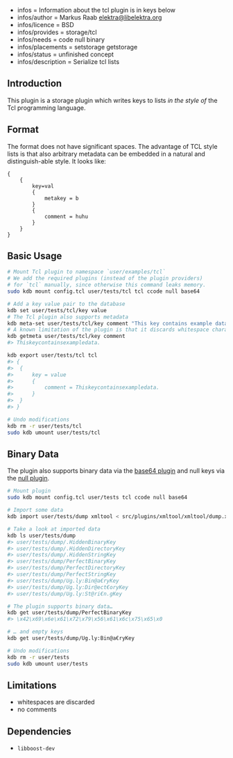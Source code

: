 - infos = Information about the tcl plugin is in keys below
- infos/author = Markus Raab <elektra@libelektra.org>
- infos/licence = BSD
- infos/provides = storage/tcl
- infos/needs = code null binary
- infos/placements = setstorage getstorage
- infos/status = unfinished concept
- infos/description = Serialize tcl lists

## Introduction

This plugin is a storage plugin which writes keys to lists _in the style of_
the Tcl programming language.

## Format

The format does not have significant spaces. The advantage of TCL style
lists is that also arbitrary metadata can be embedded in a natural and
distinguish-able style. It looks like:

```
{
    {
        key=val
        {
            metakey = b
        }
        {
            comment = huhu
        }
    }
}
```

## Basic Usage

```sh
# Mount Tcl plugin to namespace `user/examples/tcl`
# We add the required plugins (instead of the plugin providers)
# for `tcl` manually, since otherwise this command leaks memory.
sudo kdb mount config.tcl user/tests/tcl tcl ccode null base64

# Add a key value pair to the database
kdb set user/tests/tcl/key value
# The Tcl plugin also supports metadata
kdb meta-set user/tests/tcl/key comment "This key contains example data."
# A known limitation of the plugin is that it discards whitespace characters
kdb getmeta user/tests/tcl/key comment
#> Thiskeycontainsexampledata.

kdb export user/tests/tcl tcl
#> {
#> 	{
#> 		key = value
#> 		{
#> 			comment = Thiskeycontainsexampledata.
#> 		}
#> 	}
#> }

# Undo modifications
kdb rm -r user/tests/tcl
sudo kdb umount user/tests/tcl
```

## Binary Data

The plugin also supports binary data via the [base64 plugin](../base64/) and null keys via the [null plugin](../null/).

```sh
# Mount plugin
sudo kdb mount config.tcl user/tests tcl ccode null base64

# Import some data
kdb import user/tests/dump xmltool < src/plugins/xmltool/xmltool/dump.xml

# Take a look at imported data
kdb ls user/tests/dump
#> user/tests/dump/.HiddenBinaryKey
#> user/tests/dump/.HiddenDirectoryKey
#> user/tests/dump/.HiddenStringKey
#> user/tests/dump/PerfectBinaryKey
#> user/tests/dump/PerfectDirectoryKey
#> user/tests/dump/PerfectStringKey
#> user/tests/dump/Ug.ly:Bin@a€ryKey
#> user/tests/dump/Ug.ly:Dir@ect€oryKey
#> user/tests/dump/Ug.ly:St@ri€n.gKey

# The plugin supports binary data…
kdb get user/tests/dump/PerfectBinaryKey
#> \x42\x69\x6e\x61\x72\x79\x56\x61\x6c\x75\x65\x0

# … and empty keys
kdb get user/tests/dump/Ug.ly:Bin@a€ryKey

# Undo modifications
kdb rm -r user/tests
sudo kdb umount user/tests
```

## Limitations

- whitespaces are discarded
- no comments

## Dependencies

- `libboost-dev`
